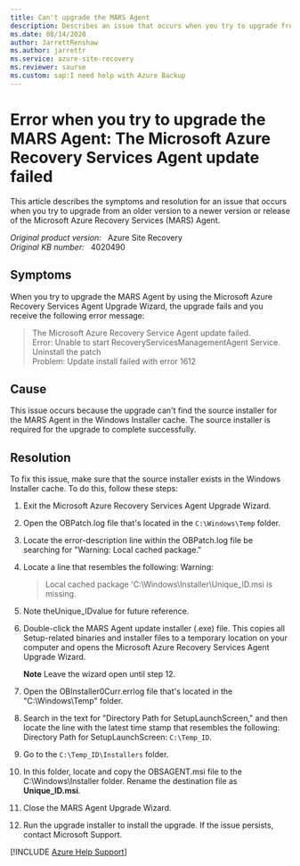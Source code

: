 ```yaml
---
title: Can't upgrade the MARS Agent
description: Describes an issue that occurs when you try to upgrade from an older version to a newer version of the Microsoft Azure Recovery Services (MARS) Agent. Provides a resolution.
ms.date: 08/14/2020
author: JarrettRenshaw
ms.author: jarrettr
ms.service: azure-site-recovery
ms.reviewer: saurse
ms.custom: sap:I need help with Azure Backup
---
```

# Error when you try to upgrade the MARS Agent: The Microsoft Azure Recovery Services Agent update failed

This article describes the symptoms and resolution for an issue that occurs when you try to upgrade from an older version to a newer version or release of the Microsoft Azure Recovery Services (MARS) Agent.

_Original product version:_ &nbsp; Azure Site Recovery  
_Original KB number:_ &nbsp; 4020490

## Symptoms

When you try to upgrade the MARS Agent by using the Microsoft Azure Recovery Services Agent Upgrade Wizard, the upgrade fails and you receive the following error message:

> The Microsoft Azure Recovery Service Agent update failed.  
Error: Unable to start RecoveryServicesManagementAgent Service. Uninstall the patch  
Problem: Update install failed with error 1612

## Cause

This issue occurs because the upgrade can't find the source installer for the MARS Agent in the Windows Installer cache. The source installer is required for the upgrade to complete successfully.

## Resolution

To fix this issue, make sure that the source installer exists in the Windows Installer cache. To do this, follow these steps:

1. Exit the Microsoft Azure Recovery Services Agent Upgrade Wizard.
2. Open the OBPatch.log file that's located in the `C:\Windows\Temp` folder.
3. Locate the error-description line within the OBPatch.log file be searching for "Warning: Local cached package."
4. Locate a line that resembles the following: Warning:
    > Local cached package 'C:\Windows\Installer\Unique_ID.msi is missing.

5. Note theUnique_IDvalue for future reference.
6. Double-click the MARS Agent update installer (.exe) file. This copies all Setup-related binaries and installer files to a temporary location on your computer and opens the Microsoft Azure Recovery Services Agent Upgrade Wizard.

    **Note** Leave the wizard open until step 12.
7. Open the OBInstaller0Curr.errlog file that's located in the "C:\Windows\Temp" folder.
8. Search in the text for "Directory Path for SetupLaunchScreen," and then locate the line with the latest time stamp that resembles the following: Directory Path for SetupLaunchScreen: `C:\Temp_ID`.
9. Go to the `C:\Temp_ID\Installers` folder.
10. In this folder, locate and copy the OBSAGENT.msi file to the C:\Windows\Installer folder. Rename the destination file as **Unique_ID.msi**.
11. Close the MARS Agent Upgrade Wizard.
12. Run the upgrade installer to install the upgrade. If the issue persists, contact Microsoft Support.

[!INCLUDE [Azure Help Support](../../../includes/azure-help-support.md)]
